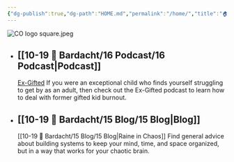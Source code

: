 ```yaml
---
{"dg-publish":true,"dg-path":"HOME.md","permalink":"/home/","title":"🏠 HOME","pinned":true,"contentClasses":"dashboard","tags":["gardenEntry"],"noteIcon":"","created":"2021-10-13","updated":"2023-07-13T22:33:10.219-04:00"}
---
```



![CO logo square.jpeg](https://i.imgur.com/40sy8OG.jpg)

- ## [[10-19 💢 Bardacht/16 Podcast/16 Podcast\|Podcast]]
  [Ex-Gifted](https://exgifted.com/)
  If you were an exceptional child who finds yourself struggling to get by as an adult, then check out the Ex-Gifted podcast to learn how to deal with former gifted kid burnout.

- ## [[10-19 💢 Bardacht/15 Blog/15 Blog\|Blog]]
  [[10-19 💢 Bardacht/15 Blog/15 Blog\|Raine in Chaos]]
  Find general advice about building systems to keep your mind, time, and space organized, but in a way that works for your chaotic brain.




